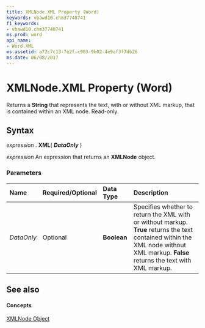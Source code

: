 ```yaml
---
title: XMLNode.XML Property (Word)
keywords: vbawd10.chm37748741
f1_keywords:
- vbawd10.chm37748741
ms.prod: word
api_name:
- Word.XML
ms.assetid: a72c7c13-7e2f-c903-9b02-4e9af3f7db26
ms.date: 06/08/2017
---
```



# XMLNode.XML Property (Word)

Returns a **String** that represents the text, with or without XML markup, that is contained within an XML node. Read-only.


## Syntax

 _expression_ . **XML**( **_DataOnly_** )

 _expression_ An expression that returns an **XMLNode** object.


### Parameters



|**Name**|**Required/Optional**|**Data Type**|**Description**|
|:-----|:-----|:-----|:-----|
| _DataOnly_|Optional| **Boolean**|Specifies whether to return the XML with or without markup. **True** returns the text contained within the XML node without XML markup. **False** returns the text with XML markup.|

## See also


#### Concepts


[XMLNode Object](xmlnode-object-word.md)

